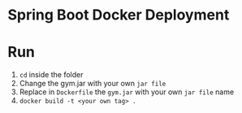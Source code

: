 # Spring Boot Docker Deployment

# Run
1. `cd` inside the folder
2. Change the gym.jar with your own `jar file`
3. Replace in `Dockerfile` the `gym.jar` with your own `jar file` name 
4. `docker build -t <your own tag> . `